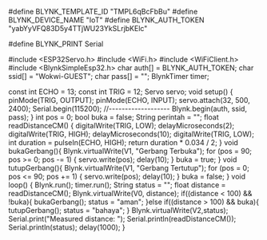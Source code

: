 #define BLYNK_TEMPLATE_ID "TMPL6qBcFbBu"
#define BLYNK_DEVICE_NAME "IoT"
#define BLYNK_AUTH_TOKEN "yabYyVFQ83D5y4TTjWU23YkSLrjbKElc"

#define BLYNK_PRINT Serial

#include <ESP32Servo.h>
#include <WiFi.h>
#include <WiFiClient.h>
#include <BlynkSimpleEsp32.h>
char auth[] = BLYNK_AUTH_TOKEN;
char ssid[] = "Wokwi-GUEST";
char pass[] = "";
BlynkTimer timer;

const int ECHO = 13;
const int TRIG = 12;
Servo servo;
void setup() {
pinMode(TRIG, OUTPUT);
pinMode(ECHO, INPUT);
servo.attach(32, 500, 2400);
Serial.begin(115200);
//-------------------
Blynk.begin(auth, ssid, pass);
}
int pos = 0;
bool buka = false;
String perintah = "";
float readDistanceCM() {
digitalWrite(TRIG, LOW);
delayMicroseconds(2);
digitalWrite(TRIG, HIGH);
delayMicroseconds(10);
digitalWrite(TRIG, LOW);
int duration = pulseIn(ECHO, HIGH);
return duration * 0.034 / 2;
}
void bukaGerbang(){
Blynk.virtualWrite(V1, "Gerbang Terbuka");
for (pos = 90; pos >= 0; pos -= 1) {
servo.write(pos);
delay(10);
}
buka = true;
}
void tutupGerbang(){
Blynk.virtualWrite(V1, "Gerbang Tertutup");
for (pos = 0; pos <= 90; pos += 1) {
servo.write(pos);
delay(10);
}
buka = false;
}
void loop() {
Blynk.run();
timer.run();
String status = "";
float distance = readDistanceCM();
Blynk.virtualWrite(V0, distance);
if((distance < 100) && !buka){
bukaGerbang();
status = "aman";
}else if((distance > 100) && buka){
tutupGerbang();
status = "bahaya";
}
Blynk.virtualWrite(V2,status);
Serial.print("Measured distance: ");
Serial.println(readDistanceCM());
Serial.println(status);
delay(1000);
}
